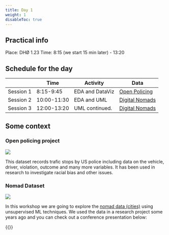 ```yaml
---
title: Day 1
weight: 1
disableToc: true
---
```


## Practical info
Place: DHØ 1.23
Time: 8:15 (we start 15 min later) - 13:20


## Schedule for the day

|           | Time        | Activity        | Data           |
|-----------|-------------|-----------------|----------------|
| Session 1 | 8:15-9:45   | EDA and DataViz | [Open Policing](https://openpolicing.stanford.edu/)  |
| Session 2 | 10:00-11:30 | EDA and UML     | [Digital Nomads](https://nomadlist.com/) |
| Session 3 | 12:00-13:20 | UML continued.  | [Digital Nomads](https://nomadlist.com/) |

## Some context

### Open policing project
![](https://openpolicing.stanford.edu/img/logo_large_w_padding.png?width=20pc)

This dataset records trafic stops by US police including data on the vehicle, driver, violation, outcome and many more variables. It has been used in research to investigate racial bias and other issues.

### Nomad Dataset

![](https://source.unsplash.com/Wu2MXvbyt7w/800)

In this workshop we are going to explore the [nomad data (cities)](https://nomadlist.com/) using unsupervised ML techniques.
We used the data in a research project some years ago and you can check out a conference presentation below:

{{<gslides src="https://docs.google.com/presentation/d/e/2PACX-1vT4vscJkhs44adv0_e-W_brWyHi2Yiq4hkhl0jZfDFEC9CBwF72bYdNnl0pdsSXLCwiiAQpuLZB9w2S/embed?start=false&loop=false&delayms=60000" >}}